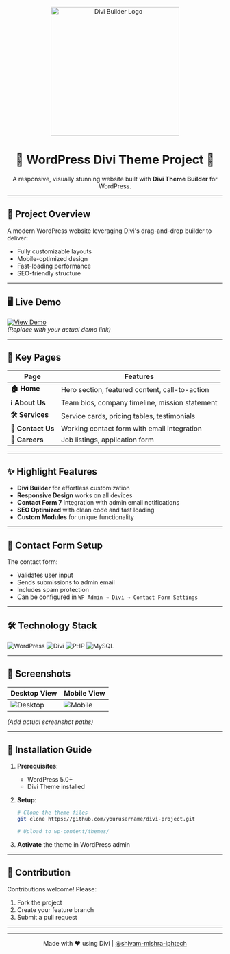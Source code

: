 
<p align="center">
  <img src="https://www.techwebers.com/wp-content/uploads/2022/12/DIVI-Builder.webp" alt="Divi Builder Logo" width="300"/>
</p>

<h1 align="center">🌟 WordPress Divi Theme Project 🌟</h1>

<p align="center">
  A responsive, visually stunning website built with <strong>Divi Theme Builder</strong> for WordPress.
</p>

---

## 🚀 Project Overview
A modern WordPress website leveraging Divi's drag-and-drop builder to deliver:
- Fully customizable layouts
- Mobile-optimized design
- Fast-loading performance
- SEO-friendly structure

---

## 🖥️ Live Demo
[![View Demo](https://img.shields.io/badge/View-Demo-green?style=for-the-badge)](https://yourdomain.com)  
*(Replace with your actual demo link)*

---

## 📄 Key Pages
| Page | Features |
|------|----------|
| **🏠 Home** | Hero section, featured content, call-to-action |
| **ℹ️ About Us** | Team bios, company timeline, mission statement |
| **🛠️ Services** | Service cards, pricing tables, testimonials |
| **📩 Contact Us** | Working contact form with email integration |
| **💼 Careers** | Job listings, application form |

---

## ✨ Highlight Features
- **Divi Builder** for effortless customization
- **Responsive Design** works on all devices
- **Contact Form 7** integration with admin email notifications
- **SEO Optimized** with clean code and fast loading
- **Custom Modules** for unique functionality

---

## 📧 Contact Form Setup
The contact form:
- Validates user input
- Sends submissions to admin email
- Includes spam protection
- Can be configured in `WP Admin → Divi → Contact Form Settings`

---

## 🛠️ Technology Stack
![WordPress](https://img.shields.io/badge/WordPress-21759B?style=flat&logo=wordpress&logoColor=white)
![Divi](https://img.shields.io/badge/Divi_Theme-3a8fd6?style=flat&logo=elegantthemes&logoColor=white)
![PHP](https://img.shields.io/badge/PHP-777BB4?style=flat&logo=php&logoColor=white)
![MySQL](https://img.shields.io/badge/MySQL-4479A1?style=flat&logo=mysql&logoColor=white)

---

## 📸 Screenshots
| Desktop View | Mobile View |
|--------------|-------------|
| ![Desktop](screenshot-desktop.jpg) | ![Mobile](screenshot-mobile.jpg) |

*(Add actual screenshot paths)*

---

## 🚀 Installation Guide
1. **Prerequisites**:
   - WordPress 5.0+
   - Divi Theme installed

2. **Setup**:
   ```bash
   # Clone the theme files
   git clone https://github.com/yourusername/divi-project.git
   
   # Upload to wp-content/themes/
   ```

3. **Activate** the theme in WordPress admin

---

## 🤝 Contribution
Contributions welcome! Please:
1. Fork the project
2. Create your feature branch
3. Submit a pull request

---


---

<p align="center">
  Made with ❤️ using Divi | 
  <a href="[https://github.com/yourusername](https://github.com/shivam-mishra-iphtech/wordpress-divi.git)">@shivam-mishra-iphtech</a>
</p>


